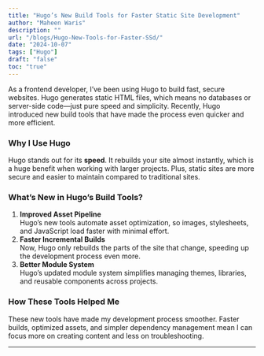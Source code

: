 ```yaml
---
title: "Hugo’s New Build Tools for Faster Static Site Development"
author: "Maheen Waris"
description: ""
url: "/blogs/Hugo-New-Tools-for-Faster-SSd/"
date: "2024-10-07"
tags: ["Hugo"]
draft: "false"
toc: "true"
---
```


As a frontend developer, I’ve been using Hugo to build fast, secure websites. Hugo generates static HTML files, which means no databases or server-side code—just pure speed and simplicity. Recently, Hugo introduced new build tools that have made the process even quicker and more efficient.

### Why I Use Hugo

Hugo stands out for its **speed**. It rebuilds your site almost instantly, which is a huge benefit when working with larger projects. Plus, static sites are more secure and easier to maintain compared to traditional sites.

### What’s New in Hugo’s Build Tools?

1. **Improved Asset Pipeline**  
   Hugo’s new tools automate asset optimization, so images, stylesheets, and JavaScript load faster with minimal effort.
2. **Faster Incremental Builds**  
   Now, Hugo only rebuilds the parts of the site that change, speeding up the development process even more.
3. **Better Module System**  
   Hugo’s updated module system simplifies managing themes, libraries, and reusable components across projects.

### How These Tools Helped Me

These new tools have made my development process smoother. Faster builds, optimized assets, and simpler dependency management mean I can focus more on creating content and less on troubleshooting.



<script src="https://utteranc.es/client.js"
        repo="maheenwaris/Website"
        issue-term="pathname"
        theme="github-dark"
        crossorigin="anonymous"
        async>
</script>
---
